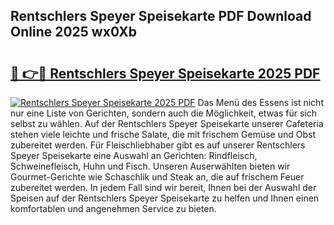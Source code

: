 ## Rentschlers Speyer Speisekarte PDF Download Online 2025 wx0Xb

# <h2><a href="http://gce44x5.nevu.top/?p=Rentschlers+Speyer+Speisekarte">🔗 👉🔴 Rentschlers Speyer Speisekarte 2025 PDF</a></h2>

[![Rentschlers Speyer Speisekarte 2025 PDF](https://i.imgur.com/dBaPXMq.png)](http://gce44x5.nevu.top/?p=Rentschlers+Speyer+Speisekarte)
Das Menü des Essens ist nicht nur eine Liste von Gerichten, sondern auch die Möglichkeit, etwas für sich selbst zu wählen. Auf der Rentschlers Speyer Speisekarte unserer Cafeteria stehen viele leichte und frische Salate, die mit frischem Gemüse und Obst zubereitet werden. Für Fleischliebhaber gibt es auf unserer Rentschlers Speyer Speisekarte eine Auswahl an Gerichten: Rindfleisch, Schweinefleisch, Huhn und Fisch. Unseren Auserwählten bieten wir Gourmet-Gerichte wie Schaschlik und Steak an, die auf frischem Feuer zubereitet werden. In jedem Fall sind wir bereit, Ihnen bei der Auswahl der Speisen auf der Rentschlers Speyer Speisekarte zu helfen und Ihnen einen komfortablen und angenehmen Service zu bieten.
